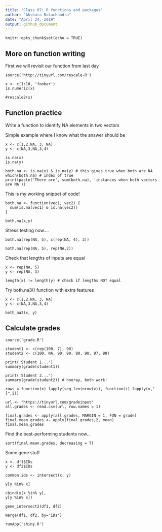 ```yaml
---
title: "Class 07: R functions and packages"
author: "Akshara Balachandra"
date: "April 24, 2019"
output: github_document
---
```


```{r setup, include=FALSE}
knitr::opts_chunk$set(echo = TRUE)
```

## More on function writing

First we will revisit our function from last day

```{r}
source('http://tinyurl.com/rescale-R')
```

```{r}
x <- c(1:10, 'foobar')
is.numeric(x)

#rescale2(x)

```

## Function practice

Write a function to identify NA elements in two vectors

Simple example where I know what the answer should be
```{r}
x <- c(1,2,NA, 3, NA)
y <- c(NA,3,NA,3,4)
```

```{r}
is.na(x)
is.na(y)
```

```{r}
both.na <- is.na(x) & is.na(y) # this gives true when both are NA
which(both.na) # index of true
print(paste('There are', sum(both.na), 'instances when both vectors are NA'))
```


This is my working snippet of code!

```{r}
both.na <- function(vec1, vec2) {
  sum(is.na(vec1) & is.na(vec2))
}
```

```{r}
both.na(x,y)
```


Stress testing now....

```{r}
both.na(rep(NA, 5), c(rep(NA, 4), 3))
```

```{r}
both.na(rep(NA, 5), rep(NA,2))
```

Check that lengths of inputs are equal

```{r}
x <- rep(NA, 5)
y <- rep(NA, 3)

length(x) != length(y) # check if lengths NOT equal
```


Try both.na3() function with extra features

```{r}
x <- c(1,2,NA, 3, NA)
y <- c(NA,3,NA,3,4)

both_na3(x, y)
```


## Calculate grades

```{r}
source('grade.R')

student1 <- c(rep(100, 7), 90)
student2 <- c(100, NA, 90, 90, 90, 90, 97, 80)

print('Student 1...')
summary(grade(student1))

print('Student 2...')
summary(grade(student2)) # hooray, both work!
```


```{r}
rows = function(x) lapply(seq_len(nrow(x)), function(i) lapply(x,"[",i))

url <- "https://tinyurl.com/gradeinput"
all.grades <- read.csv(url, row.names = 1)

final.grades <- apply(all.grades, MARGIN = 1, FUN = grade)
final.mean.grades <- apply(final.grades,2, mean)
final.mean.grades
```


Find the best-performing students now...
```{r}
sort(final.mean.grades, decreasing = T)
```




Some gene stuff
```{r}
x <- df1$IDs
y <- df2$IDs

common.ids <- intersect(x, y)
```

```{r}
y[y %in% x]
```


```{r}
cbind(x[x %in% y],
y[y %in% x])

gene_intersect2(df1, df2)
```



```{r}
merge(df1, df2, by='IDs')
```




```{r}
runApp('shiny.R')

```























